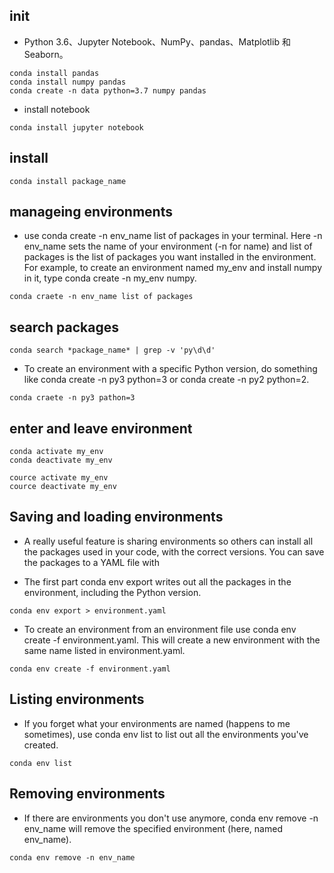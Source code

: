 ## init 
* Python 3.6、Jupyter Notebook、NumPy、pandas、Matplotlib 和 Seaborn。
```
conda install pandas 
conda install numpy pandas
conda create -n data python=3.7 numpy pandas

```
* install notebook
```
conda install jupyter notebook
```

## install 
```
conda install package_name
```

## manageing environments
* use conda create -n env_name list of packages in your terminal. Here -n env_name sets the name of your environment (-n for name) and list of packages is the list of packages you want installed in the environment. For example, to create an environment named my_env and install numpy in it, type conda create -n my_env numpy.

```
conda craete -n env_name list of packages

```
## search packages
```
conda search *package_name* | grep -v 'py\d\d'
```

*  To create an environment with a specific Python version, do something like conda create -n py3 python=3 or conda create -n py2 python=2. 

```
conda craete -n py3 pathon=3
```

## enter and leave environment 
```
conda activate my_env
conda deactivate my_env

cource activate my_env
cource deactivate my_env
```

## Saving and loading environments
* A really useful feature is sharing environments so others can install all the packages used in your code, with the correct versions. You can save the packages to a YAML file with 

* The first part conda env export writes out all the packages in the environment, including the Python version.
```
conda env export > environment.yaml
```
* To create an environment from an environment file use conda env create -f environment.yaml. This will create a new environment with the same name listed in environment.yaml.
```
conda env create -f environment.yaml
```

## Listing environments
* If you forget what your environments are named (happens to me sometimes), use conda env list to list out all the environments you've created.
```
conda env list
```

## Removing environments
* If there are environments you don't use anymore, conda env remove -n env_name will remove the specified environment (here, named env_name).
```
conda env remove -n env_name
```

